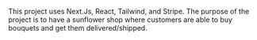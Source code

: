 This project uses Next.Js, React, Tailwind, and Stripe. 
The purpose of the project is to have a sunflower shop where customers are able to buy bouquets and get them delivered/shipped. 
